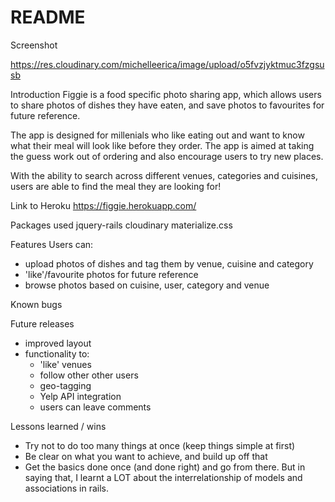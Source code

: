 # README

Screenshot

https://res.cloudinary.com/michelleerica/image/upload/o5fvzjyktmuc3fzgsusb

Introduction
  Figgie is a food specific photo sharing app, which allows users to share photos of dishes they have eaten, and save photos to favourites for future reference.

  The app is designed for millenials who like eating out and want to know what their meal will look like before they order. The app is aimed at taking the guess work out of ordering and also encourage users to try new places.

  With the ability to search across different venues, categories and cuisines, users are able to find the meal they are looking for!


Link to Heroku
  https://figgie.herokuapp.com/

Packages used
  jquery-rails
  cloudinary
  materialize.css

Features
  Users can:
  * upload photos of dishes and tag them by venue, cuisine and category
  * 'like'/favourite photos for future reference
  * browse photos based on cuisine, user, category and venue

Known bugs


Future releases
  * improved layout
  * functionality to:
    * 'like' venues
    * follow other other users
    * geo-tagging
    * Yelp API integration
    * users can leave comments


Lessons learned / wins
  * Try not to do too many things at once (keep things simple at first)
  * Be clear on what you want to achieve, and build up off that
  * Get the basics done once (and done right) and go from there. But in saying that, I learnt a LOT about the interrelationship of models and associations in rails.
